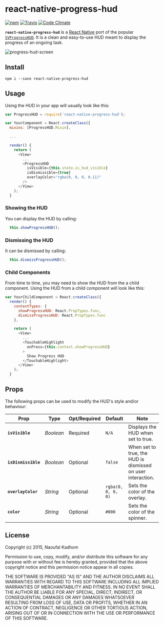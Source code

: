 # react-native-progress-hud
[![npm](https://img.shields.io/npm/v/react-native-progress-hud.svg?style=flat-square)](https://www.npmjs.com/package/react-native-progress-hud)
[![Travis](https://img.shields.io/travis/naoufal/react-native-progress-hud.svg?style=flat-square)](https://travis-ci.org/naoufal/react-native-progress-hu://travis-ci.org/naoufal/react-native-progress-hud)
[![Code Climate](https://img.shields.io/codeclimate/github/naoufal/react-native-progress-hud.svg?style=flat-square)](https://codeclimate.com/github/naoufal/react-native-progress-hud)

__`react-native-progress-hud`__ is a [React Native](https://facebook.github.io/react-native/) port of the popular [`SVProgressHUD`](https://github.com/TransitApp/SVProgressHUD).  It is a clean and easy-to-use HUD meant to display the progress of an ongoing task.

![progress-hud-screen](https://cloud.githubusercontent.com/assets/1627824/7716549/94f15754-fe61-11e4-9a59-358d460197f2.gif)

## Install
```shell
npm i --save react-native-progress-hud
```

## Usage
Using the HUD in your app will usually look like this:
```js
var ProgressHUD = require('react-native-progress-hud');

var YourComponent = React.createClass({
  mixins: [ProgressHUD.Mixin],

  ...

  render() {
    return (
      <View>
        ...
        <ProgressHUD
          isVisible={this.state.is_hud_visible}
          isDismissible={true}
          overlayColor="rgba(0, 0, 0, 0.11)"
        />
      </View>
    );
  }
```

### Showing the HUD
You can display the HUD by calling:
```js
  this.showProgressHUD();
```

### Dismissing the HUD
It can be dismissed by calling:
```js
  this.dismissProgressHUD();
```

### Child Components
From time to time, you may need to show the HUD from the a child component.  Using the HUD from a child component will look like this:

```js
var YourChildComponent = React.createClass({
  render() {
    contextTypes: {
      showProgressHUD: React.PropTypes.func,
      dismissProgressHUD: React.PropTypes.func
    },

    return (
      <View>
        ...
        <TouchableHighlight
          onPress={this.context.showProgressHUD}
        >
          Show Progress HUD
        </TouchableHighlight>
      </View>
    );
  }
```

## Props
The following props can be used to modify the HUD's style and/or behaviour:

| Prop | Type | Opt/Required | Default | Note |
|---|---|---|---|---|
|__`isVisible`__|_Boolean_|Required|`N/A`|Displays the HUD when set to true.
|__`isDismissible`__|_Boolean_|Optional|`false`|When set to true, the HUD is dismissed on user interaction.
|__`overlayColor`__|_String_|Optional|`rgba(0, 0, 0, 0)`|Sets the color of the overlay.
|__`color`__|_String_|Optional|`#000`|Sets the color of the spinner.

## License
Copyright (c) 2015, Naoufal Kadhom

Permission to use, copy, modify, and/or distribute this software for any purpose with or without fee is hereby granted, provided that the above copyright notice and this permission notice appear in all copies.

THE SOFTWARE IS PROVIDED "AS IS" AND THE AUTHOR DISCLAIMS ALL WARRANTIES WITH REGARD TO THIS SOFTWARE INCLUDING ALL IMPLIED WARRANTIES OF MERCHANTABILITY AND FITNESS. IN NO EVENT SHALL THE AUTHOR BE LIABLE FOR ANY SPECIAL, DIRECT, INDIRECT, OR CONSEQUENTIAL DAMAGES OR ANY DAMAGES WHATSOEVER RESULTING FROM LOSS OF USE, DATA OR PROFITS, WHETHER IN AN ACTION OF CONTRACT, NEGLIGENCE OR OTHER TORTIOUS ACTION, ARISING OUT OF OR IN CONNECTION WITH THE USE OR PERFORMANCE OF THIS SOFTWARE.
